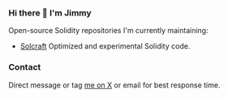 ### Hi there 👋 I'm Jimmy

Open-source Solidity repositories I'm currently maintaining:

- [Solcraft](https://github.com/0xqd/solcraft) Optimized and experimental Solidity code.


### Contact

Direct message or tag [me on X](https://x.com/nXqd) or email for best response time.
